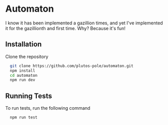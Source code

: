 # Automaton

I know it has been implemented a gazillion times, and yet I've implemented it for the gazillionth and first time. Why? Because it's fun!



## Installation

Clone the repository

```bash
  git clone https://github.com/plutos-pole/automaton.git
  npm install
  cd automaton
  npm run dev
```
    
## Running Tests

To run tests, run the following command

```bash
  npm run test
```

